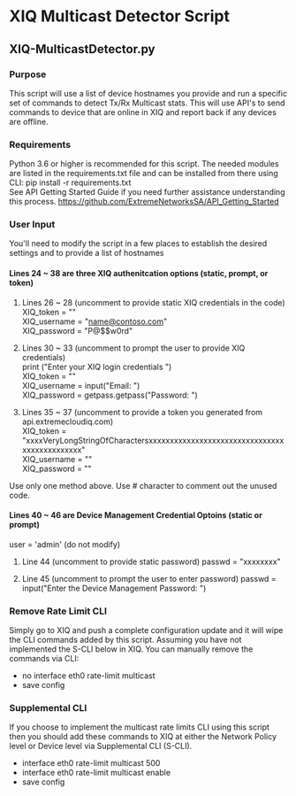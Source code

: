 # XIQ Multicast Detector Script
## XIQ-MulticastDetector.py
### Purpose
This script will use a list of device hostnames you provide and run a specific set of commands to detect Tx/Rx Multicast stats.  This will use API's to send commands to device that are online in XIQ and report back if any devices are offline.

### Requirements
Python 3.6 or higher is recommended for this script.
The needed modules are listed in the requirements.txt file and can be installed from there using <br />
CLI:  pip install -r requirements.txt <br />
See API Getting Started Guide if you need further assistance understanding this process.
https://github.com/ExtremeNetworksSA/API_Getting_Started

### User Input
You'll need to modify the script in a few places to establish the desired settings and to provide a list of hostnames

#### Lines 24 ~ 38 are three XIQ authenitcation options (static, prompt, or token)
1) Lines 26 ~ 28 (uncomment to provide static XIQ credentials in the code)<br />
XIQ_token = ""<br />
XIQ_username = "name@contoso.com"<br />
XIQ_password = "P@$$w0rd"<br />

2) Lines 30 ~ 33 (uncomment to prompt the user to provide XIQ credentials)<br />
print ("Enter your XIQ login credentials ")<br />
XIQ_token = ""<br />
XIQ_username = input("Email: ")<br />
XIQ_password = getpass.getpass("Password: ")<br />

3) Lines 35 ~ 37 (uncomment to provide a token you generated from api.extremecloudiq.com)<br />
XIQ_token = "xxxxVeryLongStringOfCharactersxxxxxxxxxxxxxxxxxxxxxxxxxxxxxxxxxxxxxxxxxxxxxx"<br />
XIQ_username = ""<br />
XIQ_password = ""<br />

Use only one method above.  Use # character to comment out the unused code.

#### Lines 40 ~ 46 are Device Management Credential Optoins (static or prompt)
user = 'admin' (do not modify)

1) Line 44 (uncomment to provide static password)
passwd = "xxxxxxxx"

2) Line 45 (uncomment to prompt the user to enter password)
passwd = input("Enter the Device Management Password: ")

### Remove Rate Limit CLI
Simply go to XIQ and push a complete configuration update and it will wipe the CLI commands added by this script.  Assuming you have not implemented the S-CLI below in XIQ.  You can manually remove the commands via CLI:  
- no interface eth0 rate-limit multicast
- save config

### Supplemental CLI
If you choose to implement the multicast rate limits CLI using this script then you should add these commands to XIQ at either the Network Policy level or Device level via Supplemental CLI (S-CLI).
- interface eth0 rate-limit multicast 500
- interface eth0 rate-limit multicast enable
- save config
